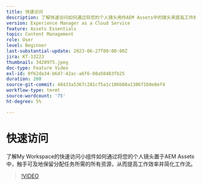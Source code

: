 ```yaml
---
title: 快速访问
description: 了解快速访问如何通过将您的个人镜头用作AEM Assets中的镜头来提高工作效率并简化工作流，轻松获取分配任务所需的所有资源。
version: Experience Manager as a Cloud Service
feature: Assets Essentials
topic: Content Management
role: User
level: Beginner
last-substantial-update: 2023-06-27T00:00:00Z
jira: KT-13223
thumbnail: 3420975.jpeg
doc-type: Feature Video
exl-id: 0f62da34-b6d7-42ac-a6f6-08a50483fb25
duration: 200
source-git-commit: 48433a5367c281cf5a1c106b08a1306f1b0e8ef4
workflow-type: tm+mt
source-wordcount: '75'
ht-degree: 5%

---
```


# 快速访问

了解My Workspace的快速访问小组件如何通过将您的个人镜头置于AEM Assets中，触手可及地保留分配任务所需的所有资源，从而提高工作效率并简化工作流。

>[!VIDEO](https://video.tv.adobe.com/v/3420975/?learn=on)
